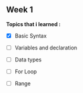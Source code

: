 ## Week 1
**Topics that i learned :**
- [x]  Basic Syntax
- [ ]  Variables and declaration
- [ ]  Data types
- [ ]  For Loop
- [ ]  Range


